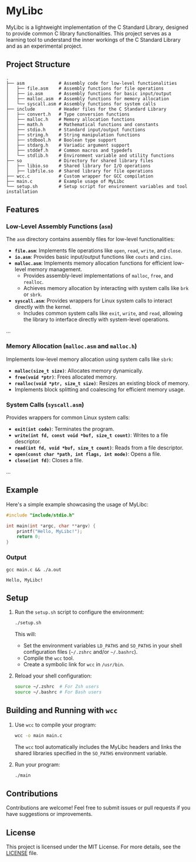 # MyLibc

MyLibc is a lightweight implementation of the C Standard Library, designed to provide common C library functionalities. This project serves as a learning tool to understand the inner workings of the C Standard Library and as an experimental project.

## Project Structure

```
.
├── asm             # Assembly code for low-level functionalities
│   ├── file.asm    # Assembly functions for file operations
│   ├── io.asm      # Assembly functions for basic input/output
│   ├── malloc.asm  # Assembly functions for memory allocation
│   └── syscall.asm # Assembly functions for system calls
├── include         # Header files for the C Standard Library
│   ├── convert.h   # Type conversion functions
│   ├── malloc.h    # Memory allocation functions
│   ├── math.h      # Mathematical functions and constants
│   ├── stdio.h     # Standard input/output functions
│   ├── string.h    # String manipulation functions
│   ├── stdbool.h   # Boolean type support
│   ├── stdarg.h    # Variadic argument support
│   ├── stddef.h    # Common macros and typedefs
│   └── stdlib.h    # Environment variable and utility functions
├── so              # Directory for shared library files
│   ├── libio.so    # Shared library for I/O operations
│   ├── libfile.so  # Shared library for file operations
├── wcc.c           # Custom wrapper for GCC compilation
├── main.c          # Example usage of MyLibc
└── setup.sh        # Setup script for environment variables and tool installation
```

## Features

### Low-Level Assembly Functions (`asm`)
The `asm` directory contains assembly files for low-level functionalities:
- **`file.asm`**: Implements file operations like `open`, `read`, `write`, and `close`.
- **`io.asm`**: Provides basic input/output functions like `couts` and `cins`.
- **`malloc.asm`**: Implements memory allocation functions for efficient low-level memory management.
    - Provides assembly-level implementations of `malloc`, `free`, and `realloc`.
    - Achieves memory allocation by interacting with system calls like `brk` or `sbrk`.
- **`syscall.asm`**: Provides wrappers for Linux system calls to interact directly with the kernel.
    - Includes common system calls like `exit`, `write`, and `read`, allowing the library to interface directly with system-level operations.

...

### Memory Allocation (`malloc.asm` and `malloc.h`)
Implements low-level memory allocation using system calls like `sbrk`:
- **`malloc(size_t size)`**: Allocates memory dynamically.
- **`free(void *ptr)`**: Frees allocated memory.
- **`realloc(void *ptr, size_t size)`**: Resizes an existing block of memory.
- Implements block splitting and coalescing for efficient memory usage.

### System Calls (`syscall.asm`)
Provides wrappers for common Linux system calls:
- **`exit(int code)`**: Terminates the program.
- **`write(int fd, const void *buf, size_t count)`**: Writes to a file descriptor.
- **`read(int fd, void *buf, size_t count)`**: Reads from a file descriptor.
- **`open(const char *path, int flags, int mode)`**: Opens a file.
- **`close(int fd)`**: Closes a file.

...

## Example

Here's a simple example showcasing the usage of MyLibc:

```c
#include "include/stdio.h"

int main(int *argc, char **argv) {
    printf("Hello, MyLibc!");
    return 0;
}
```

### Output
`gcc main.c && ./a.out`
```
Hello, MyLibc!
```

## Setup

1. Run the `setup.sh` script to configure the environment:
   ```bash
   ./setup.sh
   ```

   This will:
    - Set the environment variables `LD_PATHS` and `SO_PATHS` in your shell configuration files (`~/.zshrc` and/or `~/.bashrc`).
    - Compile the `wcc` tool.
    - Create a symbolic link for `wcc` in `/usr/bin`.

2. Reload your shell configuration:
   ```bash
   source ~/.zshrc  # For Zsh users
   source ~/.bashrc # For Bash users
   ```

## Building and Running with `wcc`

1. Use `wcc` to compile your program:
   ```bash
   wcc -o main main.c
   ```

   The `wcc` tool automatically includes the MyLibc headers and links the shared libraries specified in the `SO_PATHS` environment variable.

2. Run your program:
   ```bash
   ./main
   ```

## Contributions

Contributions are welcome! Feel free to submit issues or pull requests if you have suggestions or improvements.

## License

This project is licensed under the MIT License. For more details, see the [LICENSE](LICENSE) file.